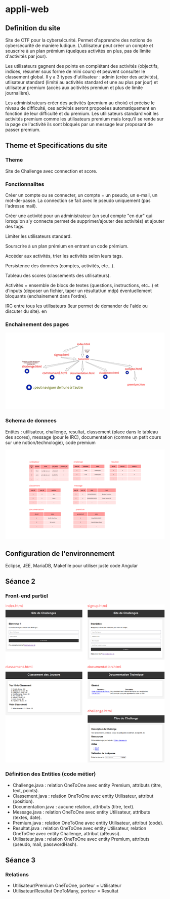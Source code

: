 # appli-web

## Definition du site

Site de CTF pour la cybersécurité. Permet d'apprendre des notions de cybersécurité de manière ludique. L'utilisateur peut créer un compte et souscrire à un plan prémium (quelques activités en plus, pas de limite d'activités par jour).

Les utilisateurs gagnent des points en complétant des activités (objectifs, indices, résumer sous forme de mini cours) et peuvent consulter le classement global. Il y a 3 types d'utilisateur : admin (créer des activités), utlisateur standard (limité au activités standard et une au plus par jour) et utilisateur premium (accès aux acitivités premium et plus de limite journalière).

Les administrateurs créer des activités (premium au choix) et précise le niveau de difficulté, ces activités seront proposées automatiquement en fonction de leur difficulté et du premium. Les utilisateurs standard voit les activités premium comme les utilisateurs premium mais lorqu'il se rende sur la page de l'activité ils sont bloqués par un message leur proposant de passer premium.

## Theme et Specifications du site

### Theme

Site de Challenge avec connection et score.

### Fonctionnalites

Créer un compte ou se connecter, un compte = un pseudo, un e-mail, un mot-de-passe. La connection se fait avec le pseudo uniquement (pas l'adresse mail).

Créer une activité pour un administrateur (un seul compte "en dur" qui lorsqu'on s'y connecte permet de supprimer/ajouter des activités) et ajouter des tags.

Limiter les utilisateurs standard.

Sourscrire à un plan prémium en entrant un code prémium.

Accéder aux activités, trier les activités selon leurs tags.

Persistence des données (comptes, activités, etc...).

Tableau des scores (classements des utilisateurs).

Activités = ensemble de blocs de textes (questions, instructions, etc...) et d'inputs (déposer un fichier, taper un résultat/un mdp) éventuellement bloquants (enchainement dans l'ordre).

IRC entre tous les utilisateurs (leur permet de demander de l'aide ou discuter du site). en 

### Enchainement des pages

![Enchainement des pages](/enchainementpages.png)

### Schema de donnees

Entités : utilisateur, challenge, resultat, classement (place dans le tableau des scores), message (pour le IRC), documentation (comme un petit cours sur une notion/technologie), code premium

![Schéma de données](/schema_donnees.png)

## Configuration de l'environnement

Eclipse, JEE, MariaDB, Makefile pour utiliser juste code
Angular

## Séance 2

### Front-end partiel

![Front-end Partiel](/front_end_partiel.png)

### Définition des Entities (code métier)

- Challenge.java : relation OneToOne avec entity Premium, attributs (titre, text, points).
- Classement.java : relation OneToOne avec entity Utilisateur, attribut (position).
- Documentation.java : aucune relation, attributs (titre, text).
- Message.java : relation OneToOne avec entity Utilisateur, attributs (textes, date).
- Premium.java : relation OneToOne avec entity Utilisateur, attribut (code).
- Resultat.java : relation OneToOne avec entity Utilisateur, relation OneToOne avec entity Challenge, attribut (aReussi).
- Utilisateur.java : relation OneToOne avec entity Premium, attributs (pseudo, mail, passwordHash).

## Séance 3

### Relations

- Utilisateur/Premium OneToOne, porteur = Utilisateur
- Utilisateur/Resultat OneToMany, porteur = Resultat
